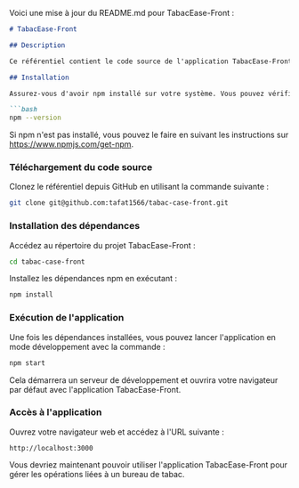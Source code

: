 Voici une mise à jour du README.md pour TabacEase-Front :

```markdown
# TabacEase-Front

## Description

Ce référentiel contient le code source de l'application TabacEase-Front, une interface utilisateur développée en React.js pour gérer les paiements, les encaissements, les produits, les fournisseurs, et afficher le chiffre d'affaires d'un bureau de tabac.

## Installation

Assurez-vous d'avoir npm installé sur votre système. Vous pouvez vérifier la version actuellement installée en exécutant :

```bash
npm --version
```

Si npm n'est pas installé, vous pouvez le faire en suivant les instructions sur https://www.npmjs.com/get-npm.

### Téléchargement du code source

Clonez le référentiel depuis GitHub en utilisant la commande suivante :

```bash
git clone git@github.com:tafat1566/tabac-case-front.git
```

### Installation des dépendances

Accédez au répertoire du projet TabacEase-Front :

```bash
cd tabac-case-front
```

Installez les dépendances npm en exécutant :

```bash
npm install
```

### Exécution de l'application

Une fois les dépendances installées, vous pouvez lancer l'application en mode développement avec la commande :

```bash
npm start
```

Cela démarrera un serveur de développement et ouvrira votre navigateur par défaut avec l'application TabacEase-Front.

### Accès à l'application

Ouvrez votre navigateur web et accédez à l'URL suivante :

```
http://localhost:3000
```

Vous devriez maintenant pouvoir utiliser l'application TabacEase-Front pour gérer les opérations liées à un bureau de tabac.
``` 

